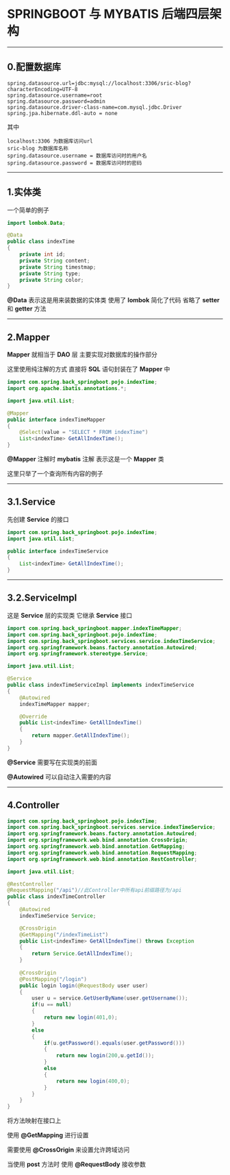 # **SPRINGBOOT 与 MYBATIS 后端四层架构**

------

## 0.配置数据库

```
spring.datasource.url=jdbc:mysql://localhost:3306/sric-blog?characterEncoding=UTF-8
spring.datasource.username=root
spring.datasource.password=admin
spring.datasource.driver-class-name=com.mysql.jdbc.Driver
spring.jpa.hibernate.ddl-auto = none
```

其中

```
localhost:3306 为数据库访问url
sric-blog 为数据库名称
spring.datasource.username = 数据库访问时的用户名
spring.datasource.password = 数据库访问时的密码
```

------

## 1.实体类

一个简单的例子

```java
import lombok.Data;

@Data
public class indexTime
{
    private int id;
    private String content;
    private String timestmap;
    private String type;
    private String color;
}
```

**@Data** 表示这是用来装数据的实体类 使用了 **lombok** 简化了代码 省略了 **setter** 和 **getter** 方法

------

## 2.Mapper

**Mapper** 就相当于 **DAO** 层 主要实现对数据库的操作部分

这里使用纯注解的方式 直接将 **SQL** 语句封装在了 **Mapper** 中

```java
import com.spring.back_springboot.pojo.indexTime;
import org.apache.ibatis.annotations.*;

import java.util.List;

@Mapper
public interface indexTimeMapper
{
    @Select(value = "SELECT * FROM indexTime")
    List<indexTime> GetAllIndexTime();
}
```

**@Mapper** 注解时 **mybatis** 注解 表示这是一个 **Mapper** 类

这里只举了一个查询所有内容的例子

------

## 3.1.Service

先创建 **Service** 的接口

```java
import com.spring.back_springboot.pojo.indexTime;
import java.util.List;

public interface indexTimeService
{
    List<indexTime> GetAllIndexTime();
}
```

------

## 3.2.ServiceImpl

这是 **Service** 层的实现类 它继承 **Service** 接口

```java
import com.spring.back_springboot.mapper.indexTimeMapper;
import com.spring.back_springboot.pojo.indexTime;
import com.spring.back_springboot.services.service.indexTimeService;
import org.springframework.beans.factory.annotation.Autowired;
import org.springframework.stereotype.Service;

import java.util.List;

@Service
public class indexTimeServiceImpl implements indexTimeService
{
    @Autowired
    indexTimeMapper mapper;

    @Override
    public List<indexTime> GetAllIndexTime()
    {
        return mapper.GetAllIndexTime();
    }
}
```

**@Service** 需要写在实现类的前面

**@Autowired** 可以自动注入需要的内容

------

## 4.Controller

```java
import com.spring.back_springboot.pojo.indexTime;
import com.spring.back_springboot.services.service.indexTimeService;
import org.springframework.beans.factory.annotation.Autowired;
import org.springframework.web.bind.annotation.CrossOrigin;
import org.springframework.web.bind.annotation.GetMapping;
import org.springframework.web.bind.annotation.RequestMapping;
import org.springframework.web.bind.annotation.RestController;

import java.util.List;

@RestController
@RequestMapping("/api")//此Controller中所有api前缀路径为/api
public class indexTimeController
{
    @Autowired
    indexTimeService Service;

    @CrossOrigin
    @GetMapping("/indexTimeList")
    public List<indexTime> GetAllIndexTime() throws Exception
    {
        return Service.GetAllIndexTime();
    }
    
    @CrossOrigin
    @PostMapping("/login")
    public login login(@RequestBody user user)
    {
        user u = service.GetUserByName(user.getUsername());
        if(u == null)
        {
            return new login(401,0);
        }
        else
        {
            if(u.getPassword().equals(user.getPassword()))
            {
                return new login(200,u.getId());
            }
            else
            {
                return new login(400,0);
            }
        }
    }
}
```

将方法映射在接口上

使用 **@GetMapping** 进行设置

需要使用 **@CrossOrigin** 来设置允许跨域访问

当使用 **post** 方法时 使用 **@RequestBody** 接收参数